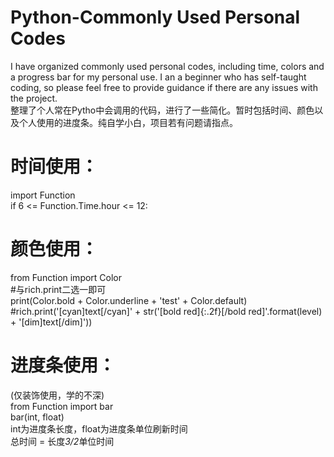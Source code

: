 # Python-Commonly Used Personal Codes
I have organized commonly used personal codes, including time, colors and a progress bar for my personal use.
I an a beginner who has self-taught coding, so please feel free to provide guidance if there are any issues with the project.  
整理了个人常在Pytho中会调用的代码，进行了一些简化。暂时包括时间、颜色以及个人使用的进度条。纯自学小白，项目若有问题请指点。  

# 时间使用：
import Function  
if 6 <= Function.Time.hour <= 12:  

# 颜色使用：
from Function import Color  
#与rich.print二选一即可  
print(Color.bold + Color.underline + 'test' + Color.default)  
#rich.print('[cyan]text[/cyan]' + str('[bold red]{:.2f}[/bold red]'.format(level) + '[dim]text[/dim]'))  

# 进度条使用：
(仅装饰使用，学的不深)  
from Function import bar  
bar(int, float)  
int为进度条长度，float为进度条单位刷新时间  
总时间 = 长度*3/2*单位时间  
